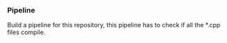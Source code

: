 ### Pipeline

Build a pipeline for this repository, this pipeline has to check if all the \*.cpp files compile.
